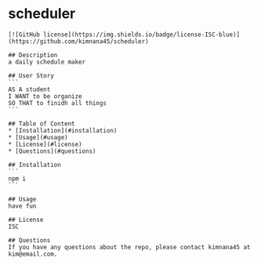  # scheduler

    [![GitHub license](https://img.shields.io/badge/license-ISC-blue)](https://github.com/kimnana45/scheduler)

    ## Description 
    a daily schedule maker

    ## User Story
    ```
    AS A student
    I WANT to be organize
    SO THAT to finidh all things 
    ```

    ## Table of Content 
    * [Installation](#installation)
    * [Usage](#usage)
    * [License](#license)
    * [Questions](#questions)
    
    ## Installation 
    ```
    npm i
    ```

    ## Usage
    have fun

    ## License
    ISC

    ## Questions
    If you have any questions about the repo, please contact kimnana45 at kim@email.com.
    